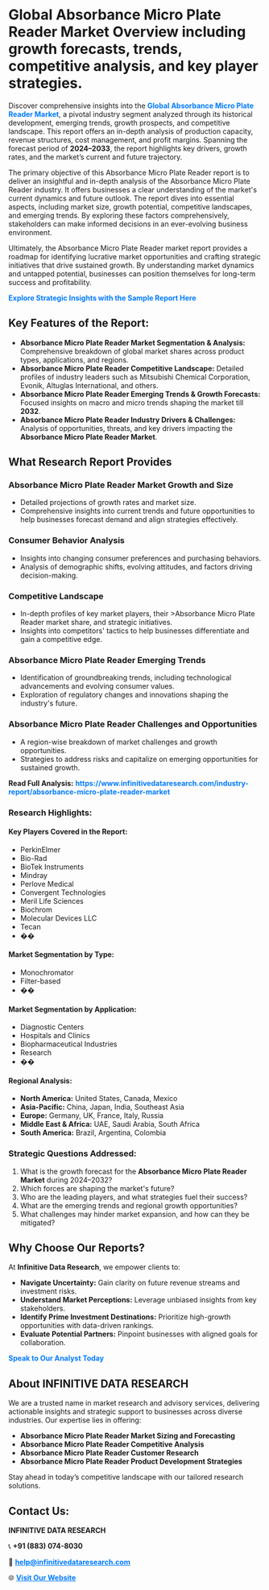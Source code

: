 <h1>Global Absorbance Micro Plate Reader Market Overview including growth forecasts, trends, competitive analysis, and key player strategies.</h1>
<p>
Discover comprehensive insights into the 
<a href="https://www.infinitivedataresearch.com/industry-report/absorbance-micro-plate-reader-market" rel="dofollow" style="color: #007BFF; text-decoration: none;"><strong>Global Absorbance Micro Plate Reader Market</strong></a>, a pivotal industry segment analyzed through its historical development, emerging trends, growth prospects, and competitive landscape. This report offers an in-depth analysis of production capacity, revenue structures, cost management, and profit margins. Spanning the forecast period of <strong>2024–2033</strong>, the report highlights key drivers, growth rates, and the market’s current and future trajectory.
</p>
<p>
The primary objective of this Absorbance Micro Plate Reader report is to deliver an insightful and in-depth analysis of the Absorbance Micro Plate Reader industry. It offers businesses a clear understanding of the market's current dynamics and future outlook. The report dives into essential aspects, including market size, growth potential, competitive landscapes, and emerging trends. By exploring these factors comprehensively, stakeholders can make informed decisions in an ever-evolving business environment.
</p>
<p>
Ultimately, the Absorbance Micro Plate Reader market report provides a roadmap for identifying lucrative market opportunities and crafting strategic initiatives that drive sustained growth. By understanding market dynamics and untapped potential, businesses can position themselves for long-term success and profitability.
</p>
<p>
<a href="https://www.infinitivedataresearch.com/request-sample/reportId=109160" style="color: #007BFF; text-decoration: none;"><strong>Explore Strategic Insights with the Sample Report Here</strong></a>
</p>

<h2>Key Features of the Report:</h2>
<ul>
<li><strong>Absorbance Micro Plate Reader Market Segmentation & Analysis:</strong> Comprehensive breakdown of global market shares across product types, applications, and regions.</li>
<li><strong>Absorbance Micro Plate Reader Competitive Landscape:</strong> Detailed profiles of industry leaders such as Mitsubishi Chemical Corporation, Evonik, Altuglas International, and others.</li>
<li><strong>Absorbance Micro Plate Reader Emerging Trends & Growth Forecasts:</strong> Focused insights on macro and micro trends shaping the market till <strong>2032</strong>.</li>
<li><strong>Absorbance Micro Plate Reader Industry Drivers & Challenges:</strong> Analysis of opportunities, threats, and key drivers impacting the <strong>Absorbance Micro Plate Reader Market</strong>.</li>
</ul>

<h2>What Research Report Provides</h2>
<h3>Absorbance Micro Plate Reader Market Growth and Size</h3>
<ul>
<li>Detailed projections of growth rates and market size.</li>
<li>Comprehensive insights into current trends and future opportunities to help businesses forecast demand and align strategies effectively.</li>
</ul>

<h3>Consumer Behavior Analysis</h3>
<ul>
<li>Insights into changing consumer preferences and purchasing behaviors.</li>
<li>Analysis of demographic shifts, evolving attitudes, and factors driving decision-making.</li>
</ul>

<h3>Competitive Landscape</h3>
<ul>
<li>In-depth profiles of key market players, their >Absorbance Micro Plate Reader market share, and strategic initiatives.</li>
<li>Insights into competitors' tactics to help businesses differentiate and gain a competitive edge.</li>
</ul>

<h3>Absorbance Micro Plate Reader Emerging Trends</h3>
<ul>
<li>Identification of groundbreaking trends, including technological advancements and evolving consumer values.</li>
<li>Exploration of regulatory changes and innovations shaping the industry's future.</li>
</ul>

<h3>Absorbance Micro Plate Reader Challenges and Opportunities</h3>
<ul>
<li>A region-wise breakdown of market challenges and growth opportunities.</li>
<li>Strategies to address risks and capitalize on emerging opportunities for sustained growth.</li>
</ul>
<p><strong>Read Full Analysis:</strong> <a href="https://www.infinitivedataresearch.com/industry-report/absorbance-micro-plate-reader-market" rel="dofollow" style="color: #007BFF; text-decoration: none;"><strong>https://www.infinitivedataresearch.com/industry-report/absorbance-micro-plate-reader-market</strong></a></p>
<h3>Research Highlights:</h3>
<h4>Key Players Covered in the Report:</h4>
<ul><li>PerkinElmer</li><li>Bio-Rad</li><li>BioTek Instruments</li><li>Mindray</li><li>Perlove Medical</li><li>Convergent Technologies</li><li>Meril Life Sciences</li><li>Biochrom</li><li>Molecular Devices LLC</li><li>Tecan</li><li>��</li></ul>
<h4>Market Segmentation by Type:</h4>
<ul><li>Monochromator</li><li>Filter-based</li><li>��</li></ul>
<h4>Market Segmentation by Application:</h4>
<ul><li>Diagnostic Centers</li><li>Hospitals and Clinics</li><li>Biopharmaceutical Industries</li><li>Research</li><li>��</li></ul>

<h4>Regional Analysis:</h4>
<ul>
<li><strong>North America:</strong> United States, Canada, Mexico</li>
<li><strong>Asia-Pacific:</strong> China, Japan, India, Southeast Asia</li>
<li><strong>Europe:</strong> Germany, UK, France, Italy, Russia</li>
<li><strong>Middle East & Africa:</strong> UAE, Saudi Arabia, South Africa</li>
<li><strong>South America:</strong> Brazil, Argentina, Colombia</li>
</ul>

<h3>Strategic Questions Addressed:</h3>
<ol>
<li>What is the growth forecast for the <strong>Absorbance Micro Plate Reader Market</strong> during 2024–2032?</li>
<li>Which forces are shaping the market's future?</li>
<li>Who are the leading players, and what strategies fuel their success?</li>
<li>What are the emerging trends and regional growth opportunities?</li>
<li>What challenges may hinder market expansion, and how can they be mitigated?</li>
</ol>

<h2>Why Choose Our Reports?</h2>
<p>At <strong>Infinitive Data Research</strong>, we empower clients to:</p>
<ul>
<li><strong>Navigate Uncertainty:</strong> Gain clarity on future revenue streams and investment risks.</li>
<li><strong>Understand Market Perceptions:</strong> Leverage unbiased insights from key stakeholders.</li>
<li><strong>Identify Prime Investment Destinations:</strong> Prioritize high-growth opportunities with data-driven rankings.</li>
<li><strong>Evaluate Potential Partners:</strong> Pinpoint businesses with aligned goals for collaboration.</li>
</ul>
<p><a href="https://www.infinitivedataresearch.com/industry-report/absorbance-micro-plate-reader-market" rel="dofollow" style="color: #007BFF; text-decoration: none;"><strong>Speak to Our Analyst Today</strong></a></p>

<h2>About INFINITIVE DATA RESEARCH</h2>
<p>We are a trusted name in market research and advisory services, delivering actionable insights and strategic support to businesses across diverse industries. Our expertise lies in offering:</p>
<ul>
<li><strong>Absorbance Micro Plate Reader Market Sizing and Forecasting</strong></li>
<li><strong>Absorbance Micro Plate Reader Competitive Analysis</strong></li>
<li><strong>Absorbance Micro Plate Reader Customer Research</strong></li>
<li><strong>Absorbance Micro Plate Reader Product Development Strategies</strong></li>
</ul>
<p>Stay ahead in today’s competitive landscape with our tailored research solutions.</p>

<h2>Contact Us:</h2>
<p><strong>INFINITIVE DATA RESEARCH</strong></p>
<p>📞 <strong>+91 (883) 074-8030</strong></p>
<p>📧 <strong><a href="mailto:help@infinitivedataresearch.com" style="color: #007BFF;">help@infinitivedataresearch.com</a></strong></p>
<p>🌐 <strong><a href="https://www.infinitivedataresearch.com" rel="dofollow" style="color: #007BFF;">Visit Our Website</a></strong></p>
